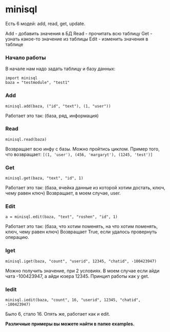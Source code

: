 # minisql
Есть 6 модей: add, read, get, update.

Add - добавить значения в БД
Read - прочитать всю таблицу
Get - узнать какое-то значение из таблицы
Edit - изменить значения в таблице

### Начало работы
В начале нам надо задать таблицу и базу данных:
```
import minisql
baza = "testmodule", "test1"
```

### Add
```
minisql.add(baza, ("id", "text"), (1, "user"))
```
Работает это так:
(база, ряд, информация)
### Read
```
minisql.read(baza)
```
Возвращает всю инфу с базы. Можно пройтись циклом. Пример того, что возвращает:
`[(1, 'user'), (456, 'margaryt'), (1245, 'test')]`
### Get
```
minisql.get(baza, "text", "id", 1)
```
Работает это так:
(база, ячейка данные из которой хотим достать, ключ, чему равен ключ)
Возвращает, в моем случае, user.

### Edit
```
a = minisql.edit(baza, "text", "roshen", "id", 1)
```
Работает это так:
(база, что хотим поменять, на что хотим поменять, ключ, чему равен ключ)
Возвращает True, если удалось провернуть операцию.

### Iget
```
minisql.iget(baza, "count", "userid", 12345, "chatid", -100423947)
```
Можно получить значение, при 2 условиях. В моем случае если айди чата -100423947, а айди юзера 12345. Принцип работы как у get.

### Iedit
```
minisql.iedit(baza, "count", 16, "userid", 12345, "chatid", -100423947)
```
Было 6, стало 16. Опять же, работает как и edit. 

**Различные примеры вы можете найти в папке examples.**
